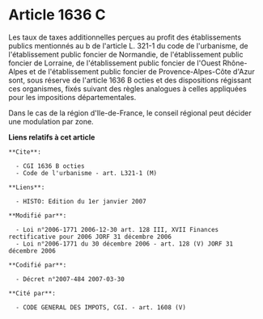 # Article 1636 C

Les taux de taxes additionnelles perçues au profit des établissements publics mentionnés au b de l'article L. 321-1 du code
de l'urbanisme, de l'établissement public foncier de Normandie, de l'établissement public foncier de Lorraine, de
l'établissement public foncier de l'Ouest Rhône-Alpes et de l'établissement public foncier de Provence-Alpes-Côte d'Azur
sont, sous réserve de l'article 1636 B octies et des dispositions régissant ces organismes, fixés suivant des règles
analogues à celles appliquées pour les impositions départementales.

Dans le cas de la région d'Ile-de-France, le conseil régional peut décider une modulation par zone.

**Liens relatifs à cet article**

	**Cite**:

	  - CGI 1636 B octies
	  - Code de l'urbanisme - art. L321-1 (M)

	**Liens**:

	  - HISTO: Edition du 1er janvier 2007

	**Modifié par**:

	  - Loi n°2006-1771 2006-12-30 art. 128 III, XVII Finances rectificative pour 2006 JORF 31 décembre 2006
	  - Loi n°2006-1771 du 30 décembre 2006 - art. 128 (V) JORF 31 décembre 2006

	**Codifié par**:

	  - Décret n°2007-484 2007-03-30

	**Cité par**:

	  - CODE GENERAL DES IMPOTS, CGI. - art. 1608 (V)
